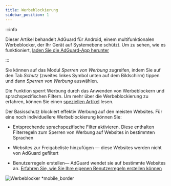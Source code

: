 ```yaml
---
title: Werbeblockierung
sidebar_position: 1
---
```


:::info

Dieser Artikel behandelt AdGuard für Android, einem multifunktionalen Werbeblocker, der Ihr Gerät auf Systemebene schützt. Um zu sehen, wie es funktioniert, [laden Sie die AdGuard-App herunter](https://agrd.io/download-kb-adblock)

:::

Sie können auf das Modul _Sperren von Werbung_ zugreifen, indem Sie auf den Tab _Schutz_ (zweites linkes Symbol unten auf dem Bildschirm) tippen und dann _Sperren von Werbung_ auswählen.

Die Funktion sperrt Werbung durch das Anwenden von Werbeblockern und sprachspezifischen Filtern. Um mehr über die Werbeblockierung zu erfahren, können Sie einen [speziellen Artikel](/general/ad-filtering/how-ad-blocking-works) lesen.

Der Basisschutz blockiert effektiv Werbung auf den meisten Websites. Für eine noch individuellere Werbeblockierung können Sie:

- Entsprechende sprachspezifische Filter aktivieren. Diese enthalten Filterregeln zum Sperren von Werbung auf Websites in bestimmten Sprachen

- Websites zur Freigabeliste hinzufügen — diese Websites werden nicht von AdGuard gefiltert

- Benutzerregeln erstellen— AdGuard wendet sie auf bestimmte Websites an. [Erfahren Sie, wie Sie Ihre eigenen Benutzerregeln erstellen können](/general/ad-filtering/create-own-filters)

![Werbeblocker \*mobile_border](https://cdn.adtidy.org/blog/new/o44x5ad_blocking.png)
